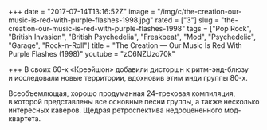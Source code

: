 +++
date = "2017-07-14T13:16:52Z"
image = "/img/c/the-creation-our-music-is-red-with-purple-flashes-1998.jpg"
rated = ["3"]
slug = "the-creation-our-music-is-red-with-purple-flashes-1998"
tags = ["Pop Rock", "British Invasion", "British Psychedelia", "Freakbeat", "Mod", "Psychedelic", "Garage", "Rock-n-Roll"]
title = "The Creation — Our Music Is Red With Purple Flashes (1998)"
youtube = "zC6NZUzo70k"

+++
В&nbsp;своих 60-х &laquo;Креэйшон&raquo; добавили дисторшн к&nbsp;ритм-энд-блюзу и&nbsp;исследовали новые территории, вдохновив этим инди группы 80-х.

Всеобъемлющая, хорошо продуманная 24-трековая компиляция, в&nbsp;которой представлены все основные песни группы, а&nbsp;также несколько интересных каверов. Щедрая ретроспектива недооцененного мод-квартета.
